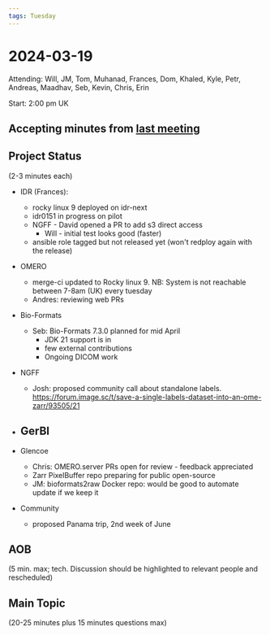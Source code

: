 ```yaml
---
tags: Tuesday
---
```


# 2024-03-19

Attending: Will, JM, Tom, Muhanad, Frances, Dom, Khaled, Kyle, Petr, Andreas, Maadhav, Seb, Kevin, Chris, Erin

Start: 2:00 pm UK

## Accepting minutes from [last meeting](https://hackmd.io/team/ome?nav=overview)

## Project Status

(2-3 minutes each)

- IDR (Frances):
    - rocky linux 9 deployed on idr-next
    - idr0151 in progress on pilot
    - NGFF - David opened a PR to add s3 direct access
        - Will - initial test looks good (faster)
    - ansible role tagged but not released yet (won't redploy again with the release)

- OMERO
  - merge-ci updated to Rocky linux 9. NB: System is not reachable between 7-8am (UK) every tuesday 
  - Andres: reviewing web PRs

- Bio-Formats
    - Seb: Bio-Formats 7.3.0 planned for mid April
        - JDK 21 support is in
        - few external contributions
        - Ongoing DICOM work

- NGFF
    - Josh: proposed community call about standalone labels. https://forum.image.sc/t/save-a-single-labels-dataset-into-an-ome-zarr/93505/21

- GerBI
    -

- Glencoe
    - Chris: OMERO.server PRs open for review - feedback appreciated
    - Zarr PixelBuffer repo preparing for public open-source
    - JM: bioformats2raw Docker repo: would be good to automate update if we keep it

- Community
    - proposed Panama trip, 2nd week of June

## AOB

(5 min. max; tech. Discussion should be highlighted to relevant people and rescheduled)

## Main Topic

(20-25 minutes plus 15 minutes questions max)
